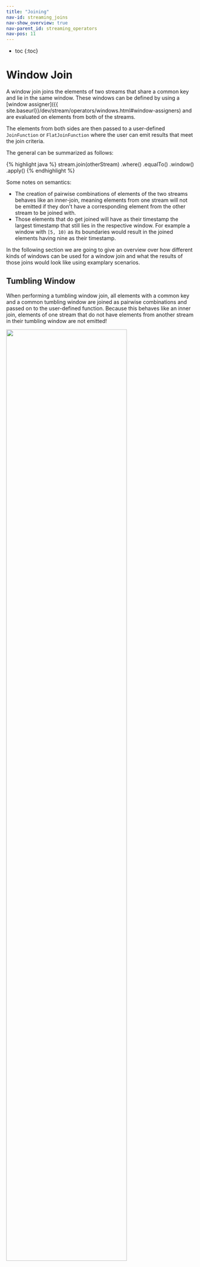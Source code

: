 ```yaml
---
title: "Joining"
nav-id: streaming_joins
nav-show_overview: true
nav-parent_id: streaming_operators
nav-pos: 11
---
```

<!--
Licensed to the Apache Software Foundation (ASF) under one
or more contributor license agreements.  See the NOTICE file
distributed with this work for additional information
regarding copyright ownership.  The ASF licenses this file
to you under the Apache License, Version 2.0 (the
"License"); you may not use this file except in compliance
with the License.  You may obtain a copy of the License at

  http://www.apache.org/licenses/LICENSE-2.0

Unless required by applicable law or agreed to in writing,
software distributed under the License is distributed on an
"AS IS" BASIS, WITHOUT WARRANTIES OR CONDITIONS OF ANY
KIND, either express or implied.  See the License for the
specific language governing permissions and limitations
under the License.
-->

* toc
{:toc}

# Window Join
A window join joins the elements of two streams that share a common key and lie in the same window. These windows can be defined by using a [window assigner]({{ site.baseurl}}/dev/stream/operators/windows.html#window-assigners) and are evaluated on elements from both of the streams.

The elements from both sides are then passed to a user-defined `JoinFunction` or `FlatJoinFunction` where the user can emit results that meet the join criteria.

The general can be summarized as follows:

{% highlight java %}
stream.join(otherStream)
    .where(<KeySelector>)
    .equalTo(<KeySelector>)
    .window(<WindowAssigner>)
    .apply(<JoinFunction>)
{% endhighlight %}

Some notes on semantics:
- The creation of pairwise combinations of elements of the two streams behaves like an inner-join, meaning elements from one stream will not be emitted if they don't have a corresponding element from the other stream to be joined with.
- Those elements that do get joined will have as their timestamp the largest timestamp that still lies in the respective window. For example a window with `[5, 10)` as its boundaries would result in the joined elements having nine as their timestamp.

In the following section we are going to give an overview over how different kinds of windows can be used for a window join and what the results of those joins would look like using examplary scenarios.

## Tumbling Window
When performing a tumbling window join, all elements with a common key and a common tumbling window are joined as pairwise combinations and passed on to the user-defined function. Because this behaves like an inner join, elements of one stream that do not have elements from another stream in their tumbling window are not emitted!

<img src="{{ site.baseurl }}/fig/tumbling-window-join.svg" class="center" style="width: 80%;" />

In our example we are defining a tumbling window with the size of 2 milliseconds, which results in windows of the form `[0,1], [2,3], ...`. The image shows the pairwise combinations of all elements in each window which will be passed on to the user-defined function. You can also see how in the tumbling window `[6,7]` nothing is emitted because no elements from the green stream exist to be joined with the orange elements ⑥ and ⑦.

<div class="codetabs" markdown="1">
<div data-lang="java" markdown="1">
{% highlight java %}
import org.apache.flink.api.java.functions.KeySelector;
import org.apache.flink.streaming.api.windowing.assigners.TumblingEventTimeWindows;
import org.apache.flink.streaming.api.windowing.time.Time;
 
...

DataStream<Integer> orangeStream = ...
DataStream<Integer> greenStream = ...

orangeStream.join(greenStream)
    .where(<KeySelector>)
    .equalTo(<KeySelector>)
    .window(TumblingEventTimeWindows.of(Time.seconds(2)))
    .apply (new JoinFunction<Integer, Integer, String> () {
        @Override
        public String join(Integer first, Integer second) {
            return first + "," + second;
        }
    });
 {% endhighlight %}
</div>
<div data-lang="scala" markdown="1">

{% highlight scala %}
import org.apache.flink.streaming.api.windowing.assigners.SlidingEventTimeWindows;
import org.apache.flink.streaming.api.windowing.time.Time;

...

val orangeStream: DataStream[Integer] = ...
val greenStream: DataStream[Integer] = ...

orangeStream.join(greenStream)
    .where(elem => /* select key */)
    .equalTo(elem => /* select key */)
    .window(TumblingEventTimeWindows.of(Time.milliseconds(2)))
    .apply { (e1, e2) => e1 + "," + e2 }
 {% endhighlight %}

</div>
</div>

## Sliding Window Join
When performing a sliding window join, all elements with a common key and common sliding window are joined are pairwise combinations and passed on to the user-defined function. Elements of one stream that do not have elements from the other stream in the current sliding window are not emitted! Note that some elements might be joined in one sliding window but not in another!

<img src="{{ site.baseurl }}/fig/sliding-window-join.svg" class="center" style="width: 80%;" />

In this example we are using sliding windows with a size of two milliseconds and slide them by one millisecond, resulting in the sliding windows `[-1, 0],[0,1],[1,2],[2,3], …`.<!-- TODO: Can -1 actually exist?--> The joined elements below the x-axis are the ones that are passed to the `JoinFunction` for each sliding window. Here you can also see how for example the orange ② is joined with the green ③ in the window `[2,3]`, but is not joined with anything in the window `[1,2]`.

<div class="codetabs" markdown="1">
<div data-lang="java" markdown="1">

{% highlight java %}
import org.apache.flink.api.java.functions.KeySelector;
import org.apache.flink.streaming.api.windowing.assigners.SlidingEventTimeWindows;
import org.apache.flink.streaming.api.windowing.time.Time;

...

DataStream<Integer> orangeStream = ...
DataStream<Integer> greenStream = ...

orangeStream.join(greenStream)
    .where(<KeySelector>)
    .equalTo(<KeySelector>)
    .window(SlidingEventTimeWindows.of(Time.milliseconds(2) /* size */, Time.milliseconds(1) /* slide */))
    .apply (new JoinFunction<Integer, Integer, String> () {
        @Override
        public String join(Integer first, Integer second) {
            return first + "," + second;
        }
    });
 {% endhighlight %}
</div>
<div data-lang="scala" markdown="1">

{% highlight scala %}
import org.apache.flink.streaming.api.windowing.assigners.SlidingEventTimeWindows;
import org.apache.flink.streaming.api.windowing.time.Time;

...

val orangeStream: DataStream[Integer] = ...
val greenStream: DataStream[Integer] = ...

orangeStream.join(greenStream)
    .where(elem => /* select key */)
    .equalTo(elem => /* select key */)
    .window(SlidingEventTimeWindows.of(Time.milliseconds(2) /* size */, Time.milliseconds(1) /* slide */))
    .apply { (e1, e2) => e1 + "," + e2 }
 {% endhighlight %}
</div>
</div>

## Session Window Join
When performing a session window join, all elements with the same key that when _"combined"_ fulfill the session criteria are joined in pairwise combinations and passed on to the user-defined function. Again this performs an inner join, so if there is a session window that only contains elements from one stream, no output will be emitted!

<img src="{{ site.baseurl }}/fig/session-window-join.svg" class="center" style="width: 80%;" />

Here we define a session window join where each session is divided by a gap of at least 1ms. There are three sessions, and in the first two sessions the joined elements from both streams are passed to the user-defined function. In the third session there are no elements in the green stream, so ⑧ and ⑨ are not joined!

<div class="codetabs" markdown="1">
<div data-lang="java" markdown="1">

{% highlight java %}
import org.apache.flink.api.java.functions.KeySelector;
import org.apache.flink.streaming.api.windowing.assigners.EventTimeSessionWindows;
import org.apache.flink.streaming.api.windowing.time.Time;
 
...

DataStream<Integer> orangeStream = ...
DataStream<Integer> greenStream = ...

orangeStream.join(greenStream)
    .where(<KeySelector>)
    .equalTo(<KeySelector>)
    .window(EventTimeSessionWindows.withGap(Time.milliseconds(1)))
    .apply (new JoinFunction<Integer, Integer, String> () {
        @Override
        public String join(Integer first, Integer second) {
            return first + "," + second;
        }
    });
 {% endhighlight %}
</div>
<div data-lang="scala" markdown="1">

{% highlight scala %}
import org.apache.flink.streaming.api.windowing.assigners.EventTimeSessionWindows;
import org.apache.flink.streaming.api.windowing.time.Time;
 
...

val orangeStream: DataStream[Integer] = ...
val greenStream: DataStream[Integer] = ...

orangeStream.join(greenStream)
    .where(elem => /* select key */)
    .equalTo(elem => /* select key */)
    .window(EventTimeSessionWindows.withGap(Time.milliseconds(1)))
    .apply { (e1, e2) => e1 + "," + e2 }
 {% endhighlight %}

</div>
</div>

# Interval Join
The interval join joins elements of two streams (we'll call them A & B for now) with a common key and where elements of stream B have timestamps that lie in a relative time interval to timestamps of elements in stream A.

This can also expressed a little more formally as 
`b.timestamp ∈ [a.timestamp + lowerBound; a.timestamp + upperBound]` or 
`a.timestamp + lowerBound <= b.timestamp <= a.timestamp + upperBound`

where a and b are elements of A and B that share a common key.

The interval join currently only performs inner joins.

When a pair of elements are passed to the `ProcessJoinFunction`, they will be assigned with the larger timestamp (which can be accessed via the `ProcessJoinFunction.Context`) of the two elements.

<span class="label label-info">Note</span> The interval join currently only supports event time.

<img src="{{ site.baseurl }}/fig/interval-join.svg" class="center" style="width: 80%;" />

In the example above, we join two streams 'orange' and 'green' with a lower bound of -2 milliseconds and an upper bound of +1 millisecond. Be default, these boundaries are inclusive, but `.lowerBoundExclusive()` and `.upperBoundExclusive` can be applied to change the behaviour.

Using the more formal notation again this will translate to 

`orangeElem.ts + lowerBound <= greenElem.ts <= orangeElem.ts + upperBound`

as indicated by the triangles.

<div class="codetabs" markdown="1">
<div data-lang="java" markdown="1">

{% highlight java %}
import org.apache.flink.api.java.functions.KeySelector;
import org.apache.flink.streaming.api.functions.co.ProcessJoinFunction;
import org.apache.flink.streaming.api.windowing.time.Time;

...

DataStream<Integer> orangeStream = ...
DataStream<Integer> greenStream = ...

orangeStream
    .keyBy(<KeySelector>)
    .intervalJoin(greenStream.keyBy(<KeySelector>))
    .between(Time.milliseconds(-2), Time.milliseconds(1))
    .process (new ProcessJoinFunction<Integer, Integer, String() {

        @Override
        public void processElement(Integer left, Integer right, Context ctx, Collector<String> out) {
            out.collect(first + "," + second);
        }
    });
 {% endhighlight %}

</div>
<div data-lang="scala" markdown="1">

{% highlight scala %}
import org.apache.flink.streaming.api.functions.co.ProcessJoinFunction;
import org.apache.flink.streaming.api.windowing.time.Time;

...

val orangeStream: DataStream[Integer] = ...
val greenStream: DataStream[Integer] = ...

orangeStream
    .keyBy(elem => /* select key */)
    .intervalJoin(greenStream.keyBy(elem => /* select key */))
    .between(Time.milliseconds(-2), Time.milliseconds(1))
    .process(new ProcessJoinFunction[Integer, Integer, String] {
        override def processElement(left: Integer, right: Integer, ctx: ProcessJoinFunction[Integer, Integer, String]#Context, out: Collector[String]): Unit = {
         out.collect(left + "," + right); 
        }
      });
    });
 {% endhighlight %}

</div>
</div>
